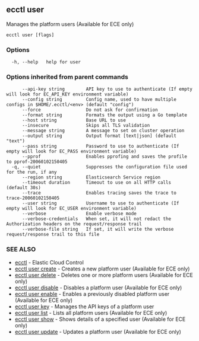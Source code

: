 ## ecctl user

Manages the platform users (Available for ECE only)

```
ecctl user [flags]
```

### Options

```
  -h, --help   help for user
```

### Options inherited from parent commands

```
      --api-key string        API key to use to authenticate (If empty will look for EC_API_KEY environment variable)
      --config string         Config name, used to have multiple configs in $HOME/.ecctl/<env> (default "config")
      --force                 Do not ask for confirmation
      --format string         Formats the output using a Go template
      --host string           Base URL to use
      --insecure              Skips all TLS validation
      --message string        A message to set on cluster operation
      --output string         Output format [text|json] (default "text")
      --pass string           Password to use to authenticate (If empty will look for EC_PASS environment variable)
      --pprof                 Enables pprofing and saves the profile to pprof-20060102150405
  -q, --quiet                 Suppresses the configuration file used for the run, if any
      --region string         Elasticsearch Service region
      --timeout duration      Timeout to use on all HTTP calls (default 30s)
      --trace                 Enables tracing saves the trace to trace-20060102150405
      --user string           Username to use to authenticate (If empty will look for EC_USER environment variable)
      --verbose               Enable verbose mode
      --verbose-credentials   When set, it will not redact the Authorization headers on the request/response trail
      --verbose-file string   If set, it will write the verbose request/response trail to this file
```

### SEE ALSO

* [ecctl](ecctl.md)	 - Elastic Cloud Control
* [ecctl user create](ecctl_user_create.md)	 - Creates a new platform user (Available for ECE only)
* [ecctl user delete](ecctl_user_delete.md)	 - Deletes one or more platform users (Available for ECE only)
* [ecctl user disable](ecctl_user_disable.md)	 - Disables a platform user (Available for ECE only)
* [ecctl user enable](ecctl_user_enable.md)	 - Enables a previously disabled platform user (Available for ECE only)
* [ecctl user key](ecctl_user_key.md)	 - Manages the API keys of a platform user
* [ecctl user list](ecctl_user_list.md)	 - Lists all platform users (Available for ECE only)
* [ecctl user show](ecctl_user_show.md)	 - Shows details of a specified user (Available for ECE only)
* [ecctl user update](ecctl_user_update.md)	 - Updates a platform user (Available for ECE only)

